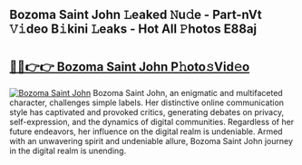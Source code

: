## Bozoma Saint John 𝙻eaked 𝙽u𝚍e - Part-nVt 𝚅𝚒deo B𝚒kini 𝙻eaks - Hot All 𝙿hotos E88aj

# <h2><a href="http://ld6s0a.urlbe.top/?page=Bozoma+Saint+John">🔗🔗👉👉 Bozoma Saint John P𝚑oto𝚜Vid𝚎o</a></h2>

[![Bozoma Saint John](https://i.imgur.com/eBuTRDB.gif)](http://ld6s0a.urlbe.top/?page=Bozoma+Saint+John)
Bozoma Saint John, an enigmatic and multifaceted character, challenges simple labels. Her distinctive online communication style has captivated and provoked critics, generating debates on privacy, self-expression, and the dynamics of digital communities. Regardless of her future endeavors, her influence on the digital realm is undeniable. Armed with an unwavering spirit and undeniable allure, Bozoma Saint John journey in the digital realm is unending.
